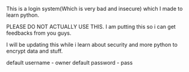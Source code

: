 This is a login system(Which is very bad and insecure) which I made to learn python.

PLEASE DO NOT ACTUALLY USE THIS. I am putting this so i can get feedbacks from you guys.

I will be updating this while i learn about security and more python to encrypt data and stuff.

default username - owner
default password - pass